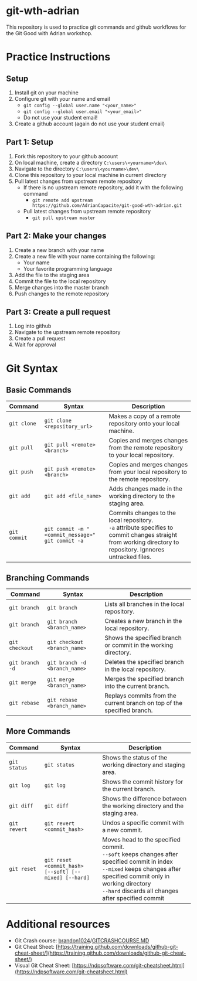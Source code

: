 # git-wth-adrian
This repository is used to practice git commands and github workflows for the Git Good with Adrian workshop.

# Practice Instructions
## Setup
1. Install git on your machine
2. Configure git with your name and email
    - `git config --global user.name "<your_name>"`
    - `git config --global user.email "<your_email>"`
    - Do not use your student email!
3. Create a github account (again do not use your student email)

## Part 1: Setup
1. Fork this repository to your github account
2. On local machine, create a directory `C:\users\<yourname>\dev\`
3. Navigate to the directory `C:\users\<yourname>\dev\`
4. Clone this repository to your local machine in current directory
5. Pull latest changes from upstream remote repository
    - If there is no upstream remote repository, add it with the following command
        - `git remote add upstream https://github.com/AdrianCapacite/git-good-wth-adrian.git`
    - Pull latest changes from upstream remote repository
      - `git pull upstream master`

## Part 2: Make your changes
1. Create a new branch with your name
2. Create a new file with your name containing the following:
    - Your name
    - Your favorite programming language
3. Add the file to the staging area
4. Commit the file to the local repository
5. Merge changes into the master branch
6. Push changes to the remote repository

## Part 3: Create a pull request
1. Log into github
2. Navigate to the upstream remote repository
3. Create a pull request
4. Wait for approval

# Git Syntax
## Basic Commands
| Command | Syntax | Description |
| --- | --- | --- |
| `git clone` | `git clone <repository_url>` | Makes a copy of a remote repository onto your local machine. |
| `git pull` | `git pull <remote> <branch>` | Copies and merges changes from the remote repository to your local repository. |
| `git push` | `git push <remote> <branch>` | Copies and merges changes from your local repository to the remote repository. |
| `git add` | `git add <file_name>` | Adds changes made in the working directory to the staging area. |
| `git commit` | `git commit -m "<commit_message>"`<br>`git commit -a` | Commits changes to the local repository.<br>`-a` attribute specifies to commit changes straight from working directory to repository. Ignnores untracked files. |

## Branching Commands
| Command | Syntax | Description |
| --- | --- | --- |
| `git branch` | `git branch` | Lists all branches in the local repository. |
| `git branch` | `git branch <branch_name>` | Creates a new branch in the local repository. |
| `git checkout` | `git checkout <branch_name>` | Shows the specified branch or commit in the working directory. |
| `git branch -d` | `git branch -d <branch_name>` | Deletes the specified branch in the local repository. |
| `git merge` | `git merge <branch_name>` | Merges the specified branch into the current branch. |
| `git rebase` | `git rebase <branch_name>` | Replays commits from the current branch on top of the specified branch. |

## More Commands
| Command | Syntax | Description |
| --- | --- | --- |
| `git status` | `git status` | Shows the status of the working directory and staging area. |
| `git log` | `git log` | Shows the commit history for the current branch. |
| `git diff` | `git diff` | Shows the difference between the working directory and the staging area. |
| `git revert` | `git revert <commit_hash>` | Undos a specific commit with a new commit. |
| `git reset` | `git reset <commit_hash>`<br>`[--soft] [--mixed] [--hard]` | Moves head to the specified commit.<br>`--soft` keeps changes after specified commit in index<br>`--mixed` keeps changes after specified commit only in working directory<br>`--hard` discards all changes after specified commit |


# Additional resources
- Git Crash course: [brandon1024](https://gist.github.com/brandon1024)/[GITCRASHCOURSE.MD](https://gist.github.com/brandon1024/14b5f9fcfd982658d01811ee3045ff1e)
- Git Cheat Sheet: [https://training.github.com/downloads/github-git-cheat-sheet/](https://training.github.com/downloads/github-git-cheat-sheet/)
- Visual Git Cheat Sheet: [https://ndpsoftware.com/git-cheatsheet.html](https://ndpsoftware.com/git-cheatsheet.html)

